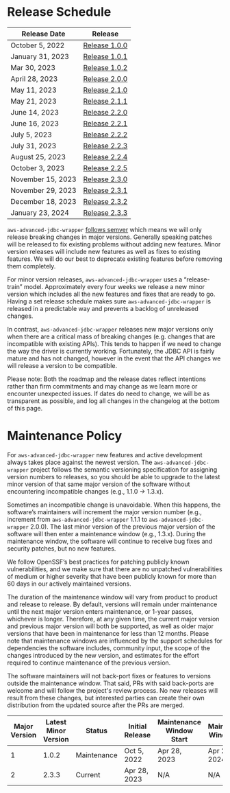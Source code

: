 # Release Schedule

| Release Date      | Release                                                                                  |
|-------------------|------------------------------------------------------------------------------------------|
| October 5, 2022   | [Release 1.0.0](https://github.com/awslabs/aws-advanced-jdbc-wrapper/releases/tag/1.0.0) |  
| January 31, 2023  | [Release 1.0.1](https://github.com/awslabs/aws-advanced-jdbc-wrapper/releases/tag/1.0.1) | 
| Mar 30, 2023      | [Release 1.0.2](https://github.com/awslabs/aws-advanced-jdbc-wrapper/releases/tag/1.0.2) |
| April 28, 2023    | [Release 2.0.0](https://github.com/awslabs/aws-advanced-jdbc-wrapper/releases/tag/2.0.0) |  
| May 11, 2023      | [Release 2.1.0](https://github.com/awslabs/aws-advanced-jdbc-wrapper/releases/tag/2.1.0) |
| May 21, 2023      | [Release 2.1.1](https://github.com/awslabs/aws-advanced-jdbc-wrapper/releases/tag/2.1.1) |
| June 14, 2023     | [Release 2.2.0](https://github.com/awslabs/aws-advanced-jdbc-wrapper/releases/tag/2.2.0) |
| June 16, 2023     | [Release 2.2.1](https://github.com/awslabs/aws-advanced-jdbc-wrapper/releases/tag/2.2.1) |
| July 5, 2023      | [Release 2.2.2](https://github.com/awslabs/aws-advanced-jdbc-wrapper/releases/tag/2.2.2) |
| July 31, 2023     | [Release 2.2.3](https://github.com/awslabs/aws-advanced-jdbc-wrapper/releases/tag/2.2.3) |
| August 25, 2023   | [Release 2.2.4](https://github.com/awslabs/aws-advanced-jdbc-wrapper/releases/tag/2.2.4) |
| October 3, 2023   | [Release 2.2.5](https://github.com/awslabs/aws-advanced-jdbc-wrapper/releases/tag/2.2.5) |
| November 15, 2023 | [Release 2.3.0](https://github.com/awslabs/aws-advanced-jdbc-wrapper/releases/tag/2.3.0) |
| November 29, 2023 | [Release 2.3.1](https://github.com/awslabs/aws-advanced-jdbc-wrapper/releases/tag/2.3.1) |
| December 18, 2023 | [Release 2.3.2](https://github.com/awslabs/aws-advanced-jdbc-wrapper/releases/tag/2.3.2) |
| January 23, 2024  | [Release 2.3.3](https://github.com/awslabs/aws-advanced-jdbc-wrapper/releases/tag/2.3.3) |

`aws-advanced-jdbc-wrapper` [follows semver](https://semver.org/#semantic-versioning-200) which means we will only
release breaking changes in major versions. Generally speaking patches will be released to fix existing problems without
adding new features. Minor version releases will include new features as well as fixes to existing features. We will do
our best to deprecate existing features before removing them completely.

For minor version releases, `aws-advanced-jdbc-wrapper` uses a “release-train” model. Approximately every four weeks we
release a new minor version which includes all the new features and fixes that are ready to go.
Having a set release schedule makes sure `aws-advanced-jdbc-wrapper` is released in a predictable way and prevents a
backlog of unreleased changes.

In contrast, `aws-advanced-jdbc-wrapper` releases new major versions only when there are a critical mass of
breaking changes (e.g. changes that are incompatible with existing APIs). This tends to happen if we need to
change the way the driver is currently working. Fortunately, the JDBC API is fairly mature and has not changed, however
in the event that the API changes we will release a version to be compatible.

Please note: Both the roadmap and the release dates reflect intentions rather than firm commitments and may change
as we learn more or encounter unexpected issues. If dates do need to change, we will be as transparent as possible,
and log all changes in the changelog at the bottom of this page.

# Maintenance Policy

For `aws-advanced-jdbc-wrapper` new features and active development always takes place against the newest version.
The `aws-advanced-jdbc-wrapper` project follows the semantic versioning specification for assigning version numbers
to releases, so you should be able to upgrade to the latest minor version of that same major version of the
software without encountering incompatible changes (e.g., 1.1.0 → 1.3.x).

Sometimes an incompatible change is unavoidable. When this happens, the software’s maintainers will increment
the major version number (e.g., increment from `aws-advanced-jdbc-wrapper` 1.1.1 to `aws-advanced-jdbc-wrapper` 2.0.0).
The last minor version of the previous major version of the software will then enter a maintenance window
(e.g., 1.3.x). During the maintenance window, the software will continue to receive bug fixes and security patches,
but no new features.

We follow OpenSSF’s best practices for patching publicly known vulnerabilities, and we make sure that there are
no unpatched vulnerabilities of medium or higher severity that have been publicly known for more than 60 days
in our actively maintained versions.

The duration of the maintenance window will vary from product to product and release to release.
By default, versions will remain under maintenance until the next major version enters maintenance,
or 1-year passes, whichever is longer. Therefore, at any given time, the current major version and
previous major version will both be supported, as well as older major versions that have been in maintenance
for less than 12 months. Please note that maintenance windows are influenced by the support schedules for
dependencies the software includes, community input, the scope of the changes introduced by the new version,
and estimates for the effort required to continue maintenance of the previous version.

The software maintainers will not back-port fixes or features to versions outside the maintenance window.
That said, PRs with said back-ports are welcome and will follow the project's review process.
No new releases will result from these changes, but interested parties can create their own distribution
from the updated source after the PRs are merged.

| Major Version | Latest Minor Version | Status      | Initial Release | Maintenance Window Start | Maintenance Window End |
|---------------|----------------------|-------------|-----------------|--------------------------|------------------------|
| 1             | 1.0.2                | Maintenance | Oct 5, 2022     | Apr 28, 2023             | Apr 28, 2024           | 
| 2             | 2.3.3                | Current     | Apr 28, 2023    | N/A                      | N/A                    | 
